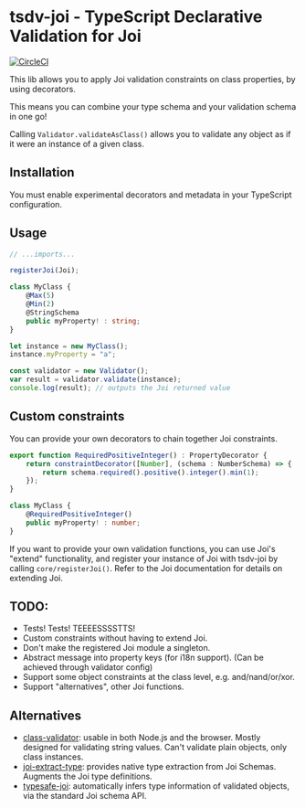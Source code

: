# tsdv-joi - TypeScript Declarative Validation for Joi

[![CircleCI](https://circleci.com/gh/laurence-myers/tsdv-joi.svg?style=shield)](https://circleci.com/gh/laurence-myers/tsdv-joi)

This lib allows you to apply Joi validation constraints on class properties, by using decorators.

This means you can combine your type schema and your validation schema in one go!

Calling `Validator.validateAsClass()` allows you to validate any object as if it were an instance of a given class.

## Installation

You must enable experimental decorators and metadata in your TypeScript configuration.

## Usage

```typescript
// ...imports...

registerJoi(Joi);

class MyClass {
	@Max(5)
	@Min(2)
	@StringSchema
	public myProperty! : string;
}

let instance = new MyClass();
instance.myProperty = "a";

const validator = new Validator();
var result = validator.validate(instance);
console.log(result); // outputs the Joi returned value
```

## Custom constraints

You can provide your own decorators to chain together Joi constraints.

```typescript
export function RequiredPositiveInteger() : PropertyDecorator {
    return constraintDecorator([Number], (schema : NumberSchema) => {
        return schema.required().positive().integer().min(1);
    });
}

class MyClass {
    @RequiredPositiveInteger()
    public myProperty! : number;
}
```

If you want to provide your own validation functions, you can use Joi's "extend" functionality, and register your
instance of Joi with tsdv-joi by calling `core/registerJoi()`. Refer to the Joi documentation for details on extending
Joi.

## TODO:

- Tests! Tests! TEEEESSSSTTS!
- Custom constraints without having to extend Joi.
- Don't make the registered Joi module a singleton.
- Abstract message into property keys (for i18n support). (Can be achieved through validator config)
- Support some object constraints at the class level, e.g. and/nand/or/xor.
- Support "alternatives", other Joi functions.

## Alternatives

- [class-validator](https://github.com/typestack/class-validator): usable in both Node.js and the browser. Mostly designed for validating string values. Can't validate plain objects, only class instances.
- [joi-extract-type](https://github.com/TCMiranda/joi-extract-type): provides native type extraction from Joi Schemas. Augments the Joi type definitions.
- [typesafe-joi](https://github.com/hjkcai/typesafe-joi): automatically infers type information of validated objects, via the standard Joi schema API.
